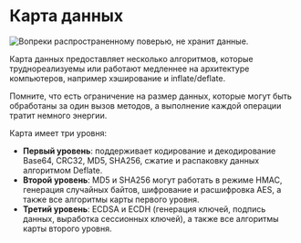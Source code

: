 # Карта данных

![Вопреки распространенному поверью, не хранит данные.](oredict:opencomputers:dataCard1)

Карта данных предоставляет несколько алгоритмов, которые труднореализуемы или работают медленнее на архитектуре компьютеров, например хэширование и inflate/deflate.

Помните, что есть ограничение на размер данных, которые могут быть обработаны за один вызов методов, а выполнение каждой операции тратит немного энергии.

Карта имеет три уровня:
- **Первый уровень**: поддерживает кодирование и декодирование Base64, CRC32, MD5, SHA256, сжатие и распаковку данных алгоритмом Deflate.
- **Второй уровень**: MD5 и SHA256 могут работать в режиме HMAC, генерация случайных байтов, шифрование и расшифровка AES, а также все алгоритмы карты первого уровня.
- **Третий уровень**: ECDSA и ECDH (генерация ключей, подпись данных, выработка сессионных ключей), а также все алгоритмы карты второго уровня.
